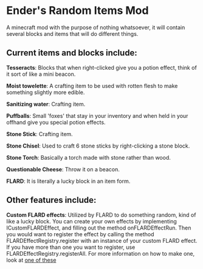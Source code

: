 # Ender's Random Items Mod
A minecraft mod with the purpose of nothing whatsoever, it will contain several blocks and items that will do different things.

## Current items and blocks include:

**Tesseracts**: Blocks that when right-clicked give you a potion effect,
think of it sort of like a mini beacon.

**Moist towelette**: A crafting item to be used with rotten flesh to make something slightly more edible.

**Sanitizing water**: Crafting item.

**Puffballs**: Small 'foxes' that stay in your inventory and when held in your offhand give you special potion effects.

**Stone Stick**: Crafting item.

**Stone Chisel**: Used to craft 6 stone sticks by right-clicking a stone block.

**Stone Torch**: Basically a torch made with stone rather than wood.

**Questionable Cheese**: Throw it on a beacon.

**FLARD**: It is literally a lucky block in an item form.

## Other features include:

**Custom FLARD effects**: Utilized by FLARD to do something random,
kind of like a lucky block. You can create your own effects by
implementing ICustomFLARDEffect, and filling out the method onFLARDEffectRun.
Then you would want to register the effect by calling the method
FLARDEffectRegistry.register with an instance of your custom FLARD effect.
If you have more than one you want to register, use FLARDEffectRegistry.registerAll.
For more information on how to make one, look at [one of these](../master/src/main/java/net/enderturret/randomitems/util/flardeffects)